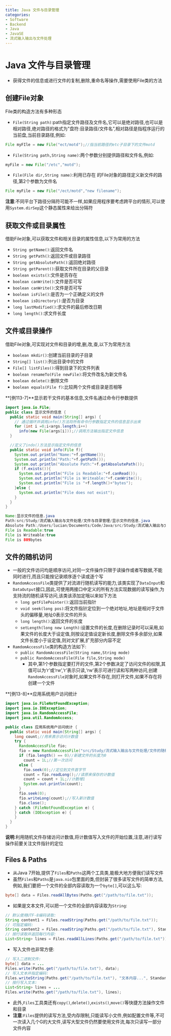 ```yaml
---
title: Java 文件与目录管理
categories:
- Software
- Backend
- Java
- JavaSE
- 流式输入输出与文件处理
---
```

# Java 文件与目录管理

- 获得文件的信息或进行文件的复制,删除,重命名等操作,需要使用File类的方法

## 创建File对象

File类的构造方法有多种形态

- `File(String path)`:path指定文件路径及文件名,它可以是绝对路径,也可以是相对路径,绝对路径的格式为"盘符:目录路径/文件名”,相对路径是指程序运行的当前盘,当前目录路径,例如:

```java
File myFIle = new File("ect/motd");//指当前路径的etc子目录下的文件motd
```

- `File(String path,String name)`:两个参数分别提供路径和文件名,例如:

```java
myFile = new File("/etc","motd");
```

- `File(File dir,String name)`:利用已存在 的File对象的路径定义新文件的路径,第2个参数为文件名

```java
File myFile = new File("/ect/motd","new filename");
```

**注意**:不同平台下路径分隔符可能不一样,如果应用程序要考虑跨平台的情形,可以使用`System.dirSep`这个静态属性来给出分隔符

## 获取文件或目录属性

借助File对象,可以获取文件和相关目录的属性信息,以下为常用的方法

- `String getName()`:返回文件名
- `String getPath()`:返回文件或目录路径
- `String getAbsolutePath()`:返回绝对路径
- `String getParent()`:获取文件所在目录的父目录
- `boolean exists()`:文件是否存在
- `boolean canWrite()`:文件是否可写
- `boolean canWrite()`:文件是否可写
- `boolean isFile()`:是否为一个正确定义的文件
- `boolean isDirectory()`:是否为目录
- `long lastModified()`:求文件的最后修改日期
- `long length()`:求文件长度

## 文件或目录操作

借助File对象,可实现对文件和目录的增,删,改,查,以下为常用方法

- `boolean mkdir()`:创建当前目录的子目录
- `String[] list()`:列出目录中的文件
- `File[] listFiles()`:得到目录下的文件列表
- `boolean renameTo(File newFile)`:将文件改名为新文件名
- `boolean delete()`:删除文件
- `boolean equals(File f)`:比较两个文件或目录是否相等

**[例113-7]**显示若干文件的基本信息,文件名通过命令行参数提供

```java
import java.io.File;
public class 显示文件的信息 {
  public static void main(String[] args) {
    // 通过循环并调用info()方法将所有命令行参数指定文件的信息显示出来
    for (int i =0;i<args.length;i++)
      info(new File(args[i]));//调用方法输出指定文件信息
  }

  //定义了indo()方法显示指定文件的信息
  public static void info(File f){
    System.out.println("Name:"+f.getName());
    System.out.println("Path:"+f.getPath());
    System.out.println("Absolute Path:"+f.getAbsolutePath());
    if (f.exists()){
      System.out.println("File is Readable:"+f.canRead());
      System.out.println("File is Writeable:"+f.canWrite());
      System.out.println("File is "+f.length()+"bytes");
    }else {
      System.out.println("File does not exist");
    }
  }
}

Name:显示文件的信息.java
Path:src/Study/流式输入输出与文件处理/文件与目录管理/显示文件的信息.java
Absolute Path:/Users/lucian/Documents/Code/Java/src/Study/流式输入输出与文件处理/文件与目录管理/显示文件的信息.java
File is Readable:true
File is Writeable:true
File is 809bytes
```

## 文件的随机访问

- 一般的文件访问均是顺序访问,对同一文件操作只限于读操作或者写数据,不能同时进行,而且只能按记录顺序逐个读或逐个写
- `RandomAccessFile`类提供了对流进行随机读写的能力,该类实现了`DataInput`和`DataOutput`接口,因此,可使用两接口中定义的所有方法实现数据的读写操作,为支持流的随机读写访问,该类该添加定哦以来如下方法
  - `long getFilePointer()`:返回当前指针
  - `void seek(long pos)`:将文件指针定位到一个绝对地址,地址是相对于文件头的偏移量,地址0表示文件的开头
  - `long length()`:返回文件的长度
  - `setLength(long new Length)`:设置文件的长度,在删除记录时可以采用,如果文件的长度大于设定值,则按设定值设定新长度,删除文件多余部分,如果文件长度小于设定值,则对文扩展,扩充部分内容不定
- `RamdomAccessFile`类的构造方法如下:
  - `public RandomAccessFile(String name,String mode)`
  - `public RandomAccessFile(File file,String mode)`
    - 其中,第1个参数指定要打开的文件,第2个参数决定了访问文件的权限,其值可以为‘r’或‘rw’,‘r’表示只读,‘rw’表示可进行读和写两种访问,创建`RandomAccessFile`对象时,如果文件不存在,则打开文件,如果不存在将创建一个文件

**[例13-8]**应用系统用户访问统计

```java
import java.io.FileNotFoundException;
import java.io.IOException;
import java.io.RandomAccessFile;
import java.util.RandomAccess;

public class 应用系统用户访问统计 {
  public static void main(String[] args) {
    long count;//用来表示访问计数值
    try {
      RandomAccessFile fio;
      fio = new RandomAccessFile("src/Study/流式输入输出与文件处理/文件的随机访问/count.txt", "rw");
      if (fio.length() == 0)//新建文件的长度为0
        count = 1L;//第一次访问
      else {
        fio.seek(0);//定位到文件首字节
        count = fio.readLong();//读原来保存的计数值
        count = count + 1L;//计数增1
        System.out.println(count);
      }
      fio.seek(0);
      fio.writeLong(count);//写入新计数值
      fio.close();
    } catch (FileNotFoundException e) {
    } catch (IOException e) {
    }
  }
}
```

**说明**:利用随机文件存储访问计数值,将计数值写入文件的开始位置,注意,进行读写操作前要关注文件指针的定位

## Files & Paths

- 从Java 7开始,提供了`Files`和`Paths`这两个工具类,能极大地方便我们读写文件
- 虽然`Files`和`Paths`是`java.nio`包里面的类,但封装了很多读写文件的简单方法,例如,我们要把一个文件的全部内容读取为一个`byte[]`,可以这么写:

```java
byte[] data = Files.readAllBytes(Paths.get("/path/to/file.txt"));
```

- 如果是文本文件,可以把一个文件的全部内容读取为`String`:

```java
// 默认使用UTF-8编码读取:
String content1 = Files.readString(Paths.get("/path/to/file.txt"));
// 可指定编码:
String content2 = Files.readString(Paths.get("/path/to/file.txt"), StandardCharsets.ISO_8859_1);
// 按行读取并返回每行内容:
List<String> lines = Files.readAllLines(Paths.get("/path/to/file.txt"));
```

- 写入文件也非常方便:

```java
// 写入二进制文件:
byte[] data = ...
Files.write(Paths.get("/path/to/file.txt"), data);
// 写入文本并指定编码:
Files.writeString(Paths.get("/path/to/file.txt"), "文本内容...", StandardCharsets.ISO_8859_1);
// 按行写入文本:
List<String> lines = ...
Files.write(Paths.get("/path/to/file.txt"), lines);
```

- 此外,`Files`工具类还有`copy()`,`delete()`,`exists()`,`move()`等快捷方法操作文件和目录
- **注意**:`Files`提供的读写方法,受内存限制,只能读写小文件,例如配置文件等,不可一次读入几个G的大文件,读写大型文件仍然要使用文件流,每次只读写一部分文件内容

